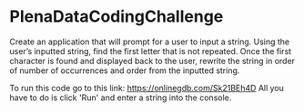 # PlenaDataCodingChallenge
Create an application that will prompt for a user to input a string. Using the user’s inputted string, find the first letter that is not repeated. Once the first character is found and displayed back to the user, rewrite the string in order of number of occurrences and order from the inputted string.

To run this code go to this link: https://onlinegdb.com/Sk21BEh4D
All you have to do is click 'Run' and enter a string into the console.
